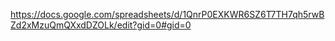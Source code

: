 https://docs.google.com/spreadsheets/d/1QnrP0EXKWR6SZ6T7TH7qh5rwBZd2xMzuQmQXxdDZOLk/edit?gid=0#gid=0
